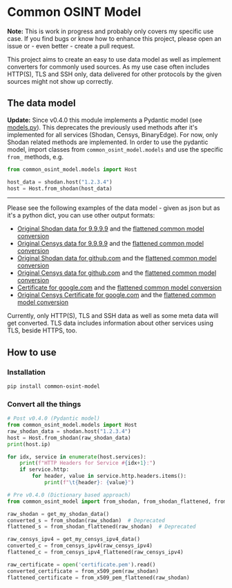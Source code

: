# Common OSINT Model
**Note:** This is work in progress and probably only covers my specific use case. If you find bugs or know how to
enhance this project, please open an issue or - even better - create a pull request.  
  
This project aims to create an easy to use data model as well as implement converters for commonly used sources. As my
use case often includes HTTP(S), TLS and SSH only, data delivered for other protocols by the given sources might not
show up correctly.

## The data model
**Update:**  Since v0.4.0 this module implements a Pydantic model (see [models.py](common_osint_model/models.py)). This deprecates the previously used methods after it's implemented for all services (Shodan, Censys, BinaryEdge). For now, only Shodan related methods are implemented. In order to use the pydantic model, import classes from `common_osint_model.models` and use the specific `from_` methods, e.g.
```python
from common_osint_model.models import Host

host_data = shodan.host("1.2.3.4")
host = Host.from_shodan(host_data)
```
---
Please see the following examples of the data model - given as json but as it's a python dict, you can use other output
formats:

 - [Original Shodan data for 9.9.9.9](test_data/9.9.9.9_shodan.json) and the [flattened common model conversion](test_data/9.9.9.9_shodan_flattened.json)
 - [Original Censys data for 9.9.9.9](test_data/9.9.9.9_censys.json) and the [flattened common model conversion](test_data/9.9.9.9_censys_flattened.json)
 - [Original Shodan data for github.com](test_data/140.82.118.4_shodan.json) and the [flattened common model conversion](test_data/140.82.118.4_shodan_flattened.json) 
 - [Original Censys data for github.com](test_data/140.82.118.4_censys.json) and the [flattened common model conversion](test_data/140.82.118.4_censys_flattened.json)
 - [Certificate for google.com](test_data/www-google-com.pem) and the [flattened common model conversion](test_data/www-google-com_flattened.pem)
 - [Original Censys Certificate for google.com](test_data/www-google-com_censys.json) and the [flattened common model conversion](test_data/www-google-com_censys_flattened.json) 

Currently, only HTTP(S), TLS and SSH data as well as some meta data will get converted. TLS data includes information about other services using TLS, beside HTTPS, too.

## How to use

### Installation
```bash
pip install common-osint-model
```

### Convert all the things
```python
# Post v0.4.0 (Pydantic model)
from common_osint_model.models import Host
raw_shodan_data = shodan.host("1.2.3.4")
host = Host.from_shodan(raw_shodan_data)
print(host.ip)

for idx, service in enumerate(host.services):
    print(f"HTTP Headers for Service #{idx+1}:")
    if service.http:
        for header, value in service.http.headers.items():
            print(f"\t{header}: {value}")

# Pre v0.4.0 (Dictionary based approach)
from common_osint_model import from_shodan, from_shodan_flattened, from_censys_ipv4, from_censys_ipv4_flattened, from_x509_pem, from_x509_pem_flattened

raw_shodan = get_my_shodan_data()
converted_s = from_shodan(raw_shodan)  # Deprecated
flattened_s = from_shodan_flattened(raw_shodan)  # Deprecated

raw_censys_ipv4 = get_my_censys_ipv4_data()
converted_c = from_censys_ipv4(raw_censys_ipv4)
flattened_c = from_censys_ipv4_flattened(raw_censys_ipv4)

raw_certificate = open('certificate.pem').read()
converted_certificate = from_x509_pem(raw_shodan)
flattened_certificate = from_x509_pem_flattened(raw_shodan)
```
